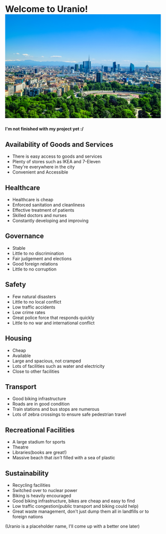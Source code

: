# Welcome to Uranio! ![city](./images/nature.jpg)

#### I'm not finished with my project yet :/

## Availability of Goods and Services

- There is easy access to goods and services
- Plenty of stores such as IKEA and 7-Eleven
- They're everywhere in the city
- Convenient and Accessible

## Healthcare

- Healthcare is cheap
- Enforced sanitation and cleanliness
- Effective treatment of patients
- Skilled doctors and nurses
- Constantly developing and improving

## Governance

- Stable
- Little to no discrimination
- Fair judgement and elections
- Good foreign relations
- Little to no corruption

## Safety

- Few natural disasters
- Little to no local conflict
- Low traffic accidents
- Low crime rates
- Great police force that responds quickly
- Little to no war and international conflict

## Housing

- Cheap
- Available
- Large and spacious, not cramped
- Lots of facilities such as water and electricity
- Close to other facilities

## Transport

- Good biking infrastructure
- Roads are in good condition
- Train stations and bus stops are numerous
- Lots of zebra crossings to ensure safe pedestrian travel

## Recreational Facilities

- A large stadium for sports
- Theatre
- Libraries(books are great!)
- Massive beach that *isn't* filled with a sea of plastic

## Sustainability

- Recycling facilities
- Switched over to nuclear power
- Biking is heavily encouraged
- Good biking infrastructure, bikes are cheap and easy to find
- Low traffic congestion(public transport and biking could help)
- Great waste management, don't just dump them all in landfills or to foreign nations

(Uranio is a placeholder name, I'll come up with a better one later)
